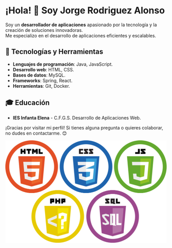 # ¡Hola! 👋 Soy Jorge Rodriguez Alonso

Soy un **desarrollador de aplicaciones** apasionado por la tecnología y la creación de soluciones innovadoras.<br>
Me especializo en el desarrollo de aplicaciones eficientes y escalables.<br>
## 🔧 Tecnologías y Herramientas

- **Lenguajes de programación**: Java, JavaScript.
- **Desarrollo web**: HTML, CSS.
- **Bases de datos**: MySQL.
- **Frameworks**: Spring, React.
- **Herramientas**: Git, Docker.
## 🎓 Educación

 - **IES Infanta Elena** - C.F.G.S. Desarrollo de Aplicaciones Web.<br>
 
¡Gracias por visitar mi perfil! Si tienes alguna pregunta o quieres colaborar, no dudes en contactarme. 😊

![fotoAplicacionesWeb](fotoAplicacionesWeb.png)

<!--
**Jorgerdzz/Jorgerdzz** is a ✨ _special_ ✨ repository because its `README.md` (this file) appears on your GitHub profile.

Here are some ideas to get you started:

- 🔭 I’m currently working on ...
- 🌱 I’m currently learning ...
- 👯 I’m looking to collaborate on ...
- 🤔 I’m looking for help with ...
- 💬 Ask me about ...
- 📫 How to reach me: ...
- 😄 Pronouns: ...
- ⚡ Fun fact: ...
-->
